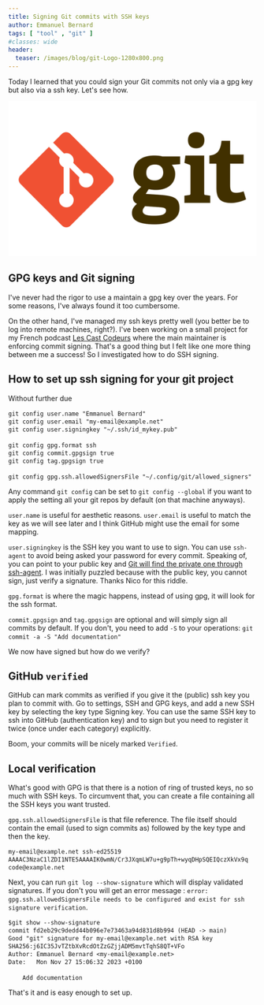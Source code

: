 ```yaml
---
title: Signing Git commits with SSH keys
author: Emmanuel Bernard
tags: [ "tool" , "git" ]
#classes: wide
header:
  teaser: /images/blog/git-Logo-1280x800.png
---
```

Today I learned that you could sign your Git commits not only via a gpg key but also via a ssh key.
Let's see how.

![Git logo keyboard](/images/blog/git-Logo-1280x800.png)

## GPG keys and Git signing

I've never had the rigor to use a maintain a gpg key over the years.
For some reasons, I've always found it too cumbersome.

On the other hand, I've managed my ssh keys pretty well (you better be to log into remote machines, right?).
I've been working on a small project for my French podcast [Les Cast Codeurs](https://lescastcodeurs.com) where the main maintainer is enforcing commit signing.
That's a good thing but I felt like one more thing between me a success!
So I investigated how to do SSH signing.

## How to set up ssh signing for your git project

Without further due

```
git config user.name "Emmanuel Bernard"
git config user.email "my-email@example.net"
git config user.signingkey "~/.ssh/id_mykey.pub"

git config gpg.format ssh
git config commit.gpgsign true
git config tag.gpgsign true

git config gpg.ssh.allowedSignersFile "~/.config/git/allowed_signers"
```

Any command `git config` can be set to `git config --global` if you want to apply the setting all your git repos by default (on that machine anyways).

`user.name` is useful for aesthetic reasons.
`user.email` is useful to match the key as we will see later and I think GitHub might use the email for some mapping.

`user.signingkey` is the SSH key you want to use to sign.
You can use `ssh-agent` to avoid being asked your password for every commit.
Speaking of, you can point to your public key and [Git will find the private one through ssh-agent](https://stackoverflow.com/questions/75046499/what-is-the-internal-working-of-git-signing-commits-and-the-user-signingkey-opti).
I was initially puzzled because with the public key, you cannot sign, just verify a signature.
Thanks Nico for this riddle.

`gpg.format` is where the magic happens, instead of using gpg, it will look for the ssh format.

`commit.gpgsign` and `tag.gpgsign` are optional and will simply sign all commits by default.
If you don't, you need to add `-S` to your operations: `git commit -a -S "Add documentation"`

We now have signed but how do we verify?

## GitHub `verified`

GitHub can mark commits as verified if you give it the (public) ssh key you plan to commit with.
Go to settings, SSH and GPG keys, and add a new SSH key by selecting the key type Signing key.
You can use the same SSH key to ssh into GitHub (authentication key) and to sign but you need to register it twice (once under each category) explicitly.

Boom, your commits will be nicely marked `Verified`.

## Local verification

What's good with GPG is that there is a notion of ring of trusted keys, no so much with SSH keys.
To circumvent that, you can create a file containing all the SSH keys you want trusted.

`gpg.ssh.allowedSignersFile` is that file reference.
The file itself should contain the email (used to sign commits as) followed by the key type and then the key.

```
my-email@example.net ssh-ed25519 AAAAC3NzaC1lZDI1NTE5AAAAIK0wmN/Cr3JXqmLW7u+g9pTh+wyqDHpSQEIQczXkVx9q code@example.net
```

Next, you can run `git log --show-signature` which will display validated signatures.
If you don't you will get an error message : `error: gpg.ssh.allowedSignersFile needs to be configured and exist for ssh signature verification`.

```
$git show --show-signature
commit fd2eb29c9dedd44b096e7e73463a94d831d8b994 (HEAD -> main)
Good "git" signature for my-email@example.net with RSA key SHA256:j6IC35JvTZtbXvRcdOtZzGZjjADM5mvtTqhS8QT+VFo
Author: Emmanuel Bernard <my-email@example.net>
Date:   Mon Nov 27 15:06:32 2023 +0100

    Add documentation

```

That's it and is easy enough to set up.

